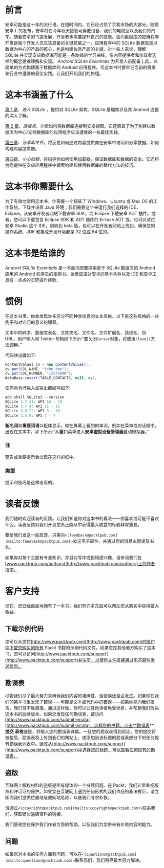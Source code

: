 # 前言

安卓可能是这十年的流行语。在短时间内，它已经占领了手机市场的大部分。随着安卓 L 的发布，安卓将在今年秋天接管可穿戴设备、我们的电视室以及我们的汽车。随着安卓的飞速发展，开发者也需要提升自己的技能。面向数据库的应用程序开发是每个开发人员应该具备的关键技能之一。应用程序中的 SQLite 数据库是以数据为中心的产品的核心，也是构建优秀产品的关键。对一些人来说，理解 SQLite 并实现安卓数据库可能是一条陡峭的学习曲线。像内容提供者和加载者这样的概念更难理解和实现。 *Android SQLite Essentials* 为开发人员配备工具，以简单的方式构建基于数据库的 Android 应用程序。写这本书时要牢记当前的需求和行业中遵循的最佳实践。让我们开始我们的旅程。

# 这本书涵盖了什么

[第 1 章](01.html "Chapter 1. Enter SQLite")、*进入 SQLite* ，提供对 SQLite 架构、SQLite 基础知识及其 Android 连接的深入了解。

[第 2 章](02.html "Chapter 2. Connecting the Dots")、*连接点*，介绍如何将数据库连接到安卓视图。它还涵盖了为了构建以数据库为中心/支持数据库的应用程序应该遵循的一些最佳实践。

[第三章](03.html "Chapter 3. Sharing is Caring")、*分享即关怀*，将反思如何通过内容提供商在安卓中访问和分享数据，如何构建内容提供商。

[第四章](04.html "Chapter 4. Thread Carefully")、*小心线程*，将指导你如何使用加载器，保证数据库和数据的安全。它还将为您提供在安卓应用程序中探索构建和使用数据库的替代方法的技巧。

# 这本书你需要什么

为了有效地使用这本书，你需要一个预装了 Windows、Ubuntu 或 Mac OS 的工作系统。下载并设置 Java 环境；我们需要这个来运行我们选择的 IDE，Eclipse。从安卓开发者网站下载安卓 SDK，为 Eclipse 下载安卓 ADT 插件。或者，您可以下载包含 Eclipse SDK 和 ADT 插件的 Eclipse ADT 包。也可以试试安卓 Studio 这个 IDE，刚转到 beta 版，也可以在开发者网站上找到。确保您的操作系统、JDK 和集成开发环境都是 32 位或 64 位的。

# 这本书是给谁的

*Android SQLite Essentials* 是一本面向想要探索基于 SQLite 数据库的 Android 应用的 Android 程序员的指南书。读者应该对安卓的基本构件以及 IDE 和安卓工具有一点点的实际操作经验。

# 惯例

在这本书里，你会发现许多区分不同种类信息的文本风格。以下是这些风格的一些例子和对它们的意义的解释。

文本中的码字、数据库表名、文件夹名、文件名、文件扩展名、路径名、伪 URL、用户输入和 Twitter 句柄如下所示:“要关闭`Cursor`对象，将使用`close()`方法调用。”

代码块设置如下:

```java
ContentValues cv = new ContentValues();
cv.put(COL_NAME, "john doe");
cv.put(COL_NUMBER, "12345000");
dataBase.insert(TABLE_CONTACTS, null, cv);
```

任何命令行输入或输出都编写如下:

```java
adb shell SQLite3 --version
SQLite 3.7.11: API 16 - 19
SQLite 3.7.4: API 11 - 15
SQLite 3.6.22: API 8 - 10
SQLite 3.5.9: API 3 - 7

```

**新名词**和**重要词语**以粗体显示。你在屏幕上看到的单词，例如在菜单或对话框中，出现在文本中，如下所示:“从**窗口**菜单进入**安卓虚拟设备管理器**启动模拟器。”

### 注

警告或重要提示会出现在这样的框中。

### 类型

提示和技巧是这样出现的。

# 读者反馈

我们随时欢迎读者的反馈。让我们知道你对这本书的看法——你喜欢或可能不喜欢什么。读者反馈对我们开发您真正能从中获得最大收益的标题非常重要。

要给我们发送一般反馈，只需向`<[feedback@packtpub.com](mailto:feedback@packtpub.com)>`发送电子邮件，并通过您的消息主题提及书名。

如果你对某个主题有专业知识，并且对写作或投稿感兴趣，请参阅我们在[www.packtpub.com/authors](http://www.packtpub.com/authors)上的作者指南。

# 客户支持

现在，您已经自豪地拥有了一本书，我们有许多东西可以帮助您从购买中获得最大收益。

## 下载示例代码

您可以从您在[http://www.packtpub.com](http://www.packtpub.com)的账户中下载您购买的所有 Packt 书籍的示例代码文件。如果您在其他地方购买了这本书，您可以访问[http://www.packtpub.com/support](http://www.packtpub.com/support)并注册，以便将文件直接通过电子邮件发送给您。

## 勘误表

尽管我们尽了最大努力来确保我们内容的准确性，但错误还是会发生。如果你在我们的某本书里发现了错误——可能是文本或代码中的错误——如果你能向我们报告，我们将不胜感激。通过这样做，你可以让其他读者免受挫折，并帮助我们改进这本书的后续版本。如果您发现任何勘误表，请访问[http://www.packtpub.com/submit-errata](http://www.packtpub.com/submit-errata)，选择您的书籍，点击**勘误表** **提交** **表格**链接，并输入您的勘误表详情。一旦您的勘误表得到验证，您的提交将被接受，勘误表将上传到我们的网站上，或添加到该标题的勘误表部分下的任何现有勘误表列表中。通过从[http://www.packtpub.com/support](http://www.packtpub.com/support)中选择您的标题，可以查看任何现有的勘误表。

## 盗版

互联网上版权材料的盗版是所有媒体的一个持续问题。在 Packt，我们非常重视版权和许可证的保护。如果您在互联网上遇到任何形式的我们作品的非法拷贝，请立即向我们提供位置地址或网站名称，以便我们寻求补救。

请通过`<[copyright@packtpub.com](mailto:copyright@packtpub.com)>`联系我们，获取疑似盗版资料的链接。

我们感谢您在保护我们作者方面的帮助，以及我们为您带来有价值内容的能力。

## 问题

如果您对本书的任何方面有问题，可以在`<[questions@packtpub.com](mailto:questions@packtpub.com)>`联系我们，我们将尽最大努力解决。